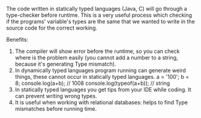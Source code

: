The code written in statically typed languages (Java, C) will go through a type-checker before runtime.
This is a very useful process which checking if the programs' variable's types are the same 
that we wanted to write in the source code for the correct working. 

Benefits: 

1. The compiler will show error before the runtime, so you can check where is the problem easily 
(you cannot add a number to a string, because it's generating Type mismatch).
2. In dynamically typed languages program running can generate weird things, these cannot occur in statically typed languages.
a = '100';
b = 8;
console.log(a+b); // 1008
console.log(typeof(a+b)); // string
3. In statically typed languages you get tips from your IDE while coding. It can prevent writing wrong types.
4. It is useful when working with relational databases: helps to find Type mismatches before running time.